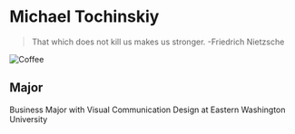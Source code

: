 # Michael Tochinskiy

> That which does not kill us makes us stronger. -Friedrich Nietzsche

![Coffee](https://www.quirkbooks.com/wp-content/uploads/2015/04/coffee20writing.gif) 

## Major
Business Major with Visual Communication Design at Eastern Washington University
